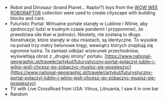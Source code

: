 - Robot and Dinosaur (brand Planet... Raptor?) toys from the [WOW WEE ROBORAPTOR](https://wowwee.com/roboraptor-x) collection were used to create cityscape with building blocks and cars.
- Futuristic Portal: Wirtualne portale stanęły w Lublinie i Wilnie, aby zjednoczyć ludzi w trudnym czasie pandemii i przypomnieć, że prawdziwa siła tkwi w jedności. Niestety, nie zostaną tu długo. Konstrukcje, które stanęły w obu miastach, są identyczne. To wysokie na ponad trzy metry betonowe kręgi, wewnątrz których znajdują się ogromne lustra. Te zamiast odbijać wizerunek przechodniów, wyświetlają obraz z „drugiej strony” portalu. [https://www.national-geographic.pl/traveler/artykul/futurystyczny-portal-polaczyl-lublin-i-wilno-jesli-chcesz-go-zobaczyc-musisz-sie-pospieszyc](https://www.national-geographic.pl/traveler/artykul/futurystyczny-portal-polaczyl-lublin-i-wilno-jesli-chcesz-go-zobaczyc-musisz-sie-pospieszyc)
- TV with Live CrossRoad from USA: Vilnus, Litnuania, I saw it in one bar
- Random 